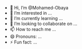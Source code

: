 - 👋 Hi, I’m @Mohamed-Obaya
- 👀 I’m interested in ...
- 🌱 I’m currently learning ...
- 💞️ I’m looking to collaborate on ...
- 📫 How to reach me ...
- 😄 Pronouns: ...
- ⚡ Fun fact: ...

<!---
Mohamed-Obaya/Mohamed-Obaya is a ✨ special ✨ repository because its `README.md` (this file) appears on your GitHub profile.
You can click the Preview link to take a look at your changes.
--->
